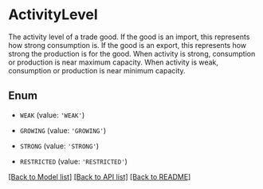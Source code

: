 # ActivityLevel

The activity level of a trade good. If the good is an import, this represents how strong consumption is. If the good is an export, this represents how strong the production is for the good. When activity is strong, consumption or production is near maximum capacity. When activity is weak, consumption or production is near minimum capacity.

## Enum

* `WEAK` (value: `'WEAK'`)

* `GROWING` (value: `'GROWING'`)

* `STRONG` (value: `'STRONG'`)

* `RESTRICTED` (value: `'RESTRICTED'`)

[[Back to Model list]](../README.md#documentation-for-models) [[Back to API list]](../README.md#documentation-for-api-endpoints) [[Back to README]](../README.md)


